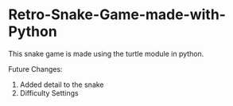 # Retro-Snake-Game-made-with-Python
This snake game is made using the turtle module in python.

Future Changes:
1. Added detail to the snake
2. Difficulty Settings
